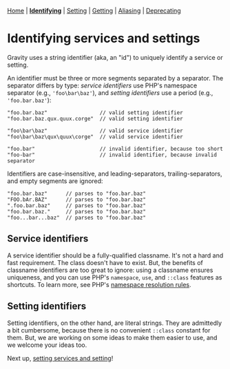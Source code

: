 [Home](index.md) | [**Identifying**](identifying.md) | [Setting](setting.md) | [Getting](getting.md) | [Aliasing](aliasing.md) | [Deprecating](deprecating.md)

# Identifying services and settings

Gravity uses a string identifier (aka, an "id") to uniquely identify a service or setting.

An identifier must be three or more segments separated by a separator. The separator differs by type: _service identifiers_ use PHP's namespace separator (e.g., `'foo\bar\baz'`), and _setting identifiers_ use a period (e.g., `'foo.bar.baz'`):

```
"foo.bar.baz"                 // valid setting identifier
"foo.bar.baz.qux.quux.corge"  // valid setting identifier

"foo\bar\baz"                 // valid service identifier
"foo\bar\baz\qux\quux\corge"  // valid service identifier

"foo.bar"                     // invalid identifier, because too short
"foo-bar"                     // invalid identifier, because invalid separator
```

Identifiers are case-insensitive, and leading-separators, trailing-separators, and empty segments are ignored:

```
"foo.bar.baz"      // parses to "foo.bar.baz"
"FOO.bAr.BAZ"      // parses to "foo.bar.baz"
".foo.bar.baz"     // parses to "foo.bar.baz"
"foo.bar.baz."     // parses to "foo.bar.baz"
"foo...bar...baz"  // parses to "foo.bar.baz"
```

## Service identifiers

A service identifier should be a fully-qualified classname. It's not a hard and fast requirement. The class doesn't have to exist. But, the benefits of classname identifiers are too great to ignore: using a classname ensures uniqueness, and you can use PHP's `namespace`, `use`, and `::class` features as shortcuts. To learn more, see PHP's [namespace resolution rules](http://php.net/manual/en/language.namespaces.rules.php).


## Setting identifiers

Setting identifiers, on the other hand, are literal strings. They are admittedly a bit cumbersome, because there is no convenient `::class` constant for them. But, we are working on some ideas to make them easier to use, and we welcome your ideas too.

Next up, [setting services and setting](setting.md)!
